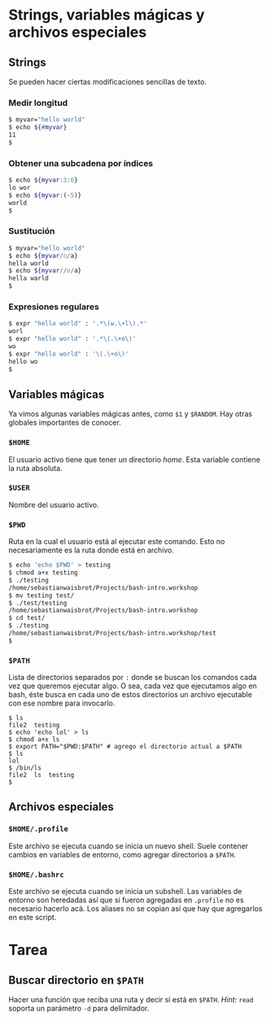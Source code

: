 # Strings, variables mágicas y archivos especiales

## Strings

Se pueden hacer ciertas modificaciones sencillas de texto.

### Medir longitud

```bash
$ myvar="hello world"
$ echo ${#myvar}
11
$
```

### Obtener una subcadena por índices

```bash
$ echo ${myvar:3:6}
lo wor
$ echo ${myvar:(-5)}
world
$
```

### Sustitución

```bash
$ myvar="hello world"
$ echo ${myvar/o/a}
hella world
$ echo ${myvar//o/a}
hella warld
$
```

### Expresiones regulares

```bash
$ expr "hello world" : '.*\(w.\+l\).*'
worl
$ expr "hello world" : '.*\(.\+o\)'
wo
$ expr "hello world" : '\(.\+o\)'
hello wo
$
```

## Variables mágicas

Ya vimos algunas variables mágicas antes, como `$1` y `$RANDOM`. Hay otras globales importantes
de conocer.

### `$HOME`

El usuario activo tiene que tener un directorio _home_. Esta variable contiene la ruta absoluta.

### `$USER`

Nombre del usuario activo.

### `$PWD`

Ruta en la cual el usuario está al ejecutar este comando. Esto no necesariamente es la ruta
donde está en archivo.

```bash
$ echo 'echo $PWD' > testing
$ chmod a+x testing
$ ./testing
/home/sebastianwaisbrot/Projects/bash-intro.workshop
$ mv testing test/
$ ./test/testing
/home/sebastianwaisbrot/Projects/bash-intro.workshop
$ cd test/
$ ./testing
/home/sebastianwaisbrot/Projects/bash-intro.workshop/test
$
```

### `$PATH`

Lista de directorios separados por `:` donde se buscan los comandos cada vez que queremos ejecutar
algo. O sea, cada vez que ejecutamos algo en bash, éste busca en cada uno de estos directorios
un archivo ejecutable con ese nombre para invocarlo.

```
$ ls
file2  testing
$ echo 'echo lol' > ls
$ chmod a+x ls
$ export PATH="$PWD:$PATH" # agrego el directorio actual a $PATH
$ ls
lol
$ /bin/ls
file2  ls  testing
$
```

## Archivos especiales

### `$HOME/.profile`

Este archivo se ejecuta cuando se inicia un nuevo shell. Suele contener cambios en variables de
entorno, como agregar directorios a `$PATH`.

### `$HOME/.bashrc`

Este archivo se ejecuta cuando se inicia un subshell. Las variables de entorno son heredadas así
que si fueron agregadas en `.profile` no es necesario hacerlo acá. Los aliases no se copian
así que hay que agregarlos en este script.

# Tarea

## Buscar directorio en `$PATH`

Hacer una función que reciba una ruta y decir si está en `$PATH`. _Hint:_ `read` soporta un
parámetro `-d` para delimitador.
